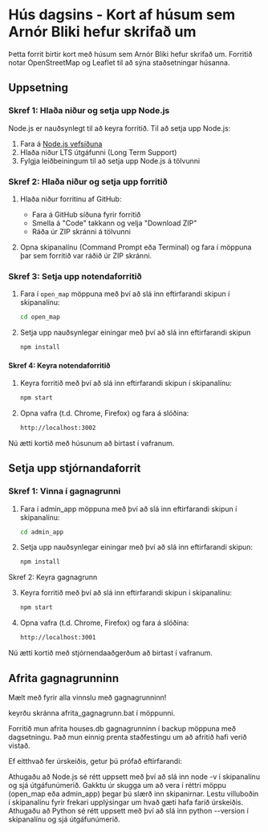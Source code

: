# Hús dagsins - Kort af húsum sem Arnór Bliki hefur skrifað um

Þetta forrit birtir kort með húsum sem Arnór Bliki hefur skrifað um. Forritið notar OpenStreetMap og Leaflet til að sýna staðsetningar húsanna.

## Uppsetning

### Skref 1: Hlaða niður og setja upp Node.js

Node.js er nauðsynlegt til að keyra forritið. Til að setja upp Node.js:

1. Fara á [Node.js vefsíðuna](https://nodejs.org/)
2. Hlaða niður LTS útgáfunni (Long Term Support)
3. Fylgja leiðbeiningum til að setja upp Node.js á tölvunni

### Skref 2: Hlaða niður og setja upp forritið

1. Hlaða niður forritinu af GitHub:
   - Fara á GitHub síðuna fyrir forritið
   - Smella á "Code" takkann og velja "Download ZIP"
   - Ráða úr ZIP skránni á tölvunni

2. Opna skipanalínu (Command Prompt eða Terminal) og fara í möppuna þar sem forritið var ráðið úr ZIP skránni.

### Skref 3: Setja upp notendaforritið

1. Fara í `open_map` möppuna með því að slá inn eftirfarandi skipun í skipanalínu:
   ```bash
   cd open_map

2. Setja upp nauðsynlegar einingar með því að slá inn eftirfarandi skipun
   ```bash
   npm install
   
#### Skref 4: Keyra notendaforritið

1. Keyra forritið með því að slá inn eftirfarandi skipun í skipanalínu:
    ```bash
   npm start

2. Opna vafra (t.d. Chrome, Firefox) og fara á slóðina:
   ```bash
   http://localhost:3002
   
Nú ætti kortið með húsunum að birtast í vafranum.

## Setja upp stjórnandaforrit

### Skref 1: Vinna í gagnagrunni
1. Fara í admin_app möppuna með því að slá inn eftirfarandi skipun í skipanalínu:
   ```bash
   cd admin_app

2. Setja upp nauðsynlegar einingar með því að slá inn eftirfarandi skipun:
   ```bash
   npm install

Skref 2: Keyra gagnagrunn

3. Keyra forritið með því að slá inn eftirfarandi skipun í skipanalínu:
   ```bash
   npm start

4. Opna vafra (t.d. Chrome, Firefox) og fara á slóðina:
   ```bash
   http://localhost:3001

Nú ætti kortið með stjórnendaaðgerðum að birtast í vafranum.


## Afrita gagnagrunninn

Mælt með fyrir alla vinnslu með gagnagrunninn!

keyrðu skránna afrita_gagnagrunn.bat í möppunni.

Forritið mun afrita houses.db gagnagrunninn í backup möppuna með dagsetningu. Það mun einnig prenta staðfestingu um að afritið hafi verið vistað.


Ef eitthvað fer úrskeiðis, getur þú prófað eftirfarandi:

Athugaðu að Node.js sé rétt uppsett með því að slá inn node -v í skipanalínu og sjá útgáfunúmerið.
Gakktu úr skugga um að vera í réttri möppu (open_map eða admin_app) þegar þú slærð inn skipanirnar.
Lestu villuboðin í skipanalínu fyrir frekari upplýsingar um hvað gæti hafa farið úrskeiðis.
Athugaðu að Python sé rétt uppsett með því að slá inn python --version í skipanalínu og sjá útgáfunúmerið.
